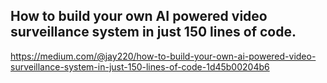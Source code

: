 ## How to build your own AI powered video surveillance system in just 150 lines of code.

https://medium.com/@jay220/how-to-build-your-own-ai-powered-video-surveillance-system-in-just-150-lines-of-code-1d45b00204b6